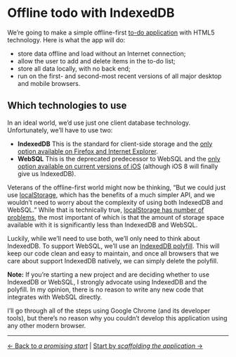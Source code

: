 # Offline todo with IndexedDB

We’re going to make a simple offline-first [to-do application](https://matthew-andrews.github.io/offline-todo/) with HTML5
technology.  Here is what the app will do:

- store data offline and load without an Internet connection;
- allow the user to add and delete items in the to-do list;
- store all data locally, with no back end;</li>
- run on the first- and second-most recent versions of all major desktop and mobile browsers.

## Which technologies to use

In an ideal world, we’d use just one client database technology. Unfortunately, we’ll have to use two:

- **IndexedDB** This is the standard for client-side storage and the [only option available on Firefox and Internet
Explorer](http://caniuse.com/indexeddb).
- **WebSQL** This is the deprecated predecessor to WebSQL and the [only option available on current versions of
iOS](http://caniuse.com/sql-storage) (although iOS 8 will finally give us IndexedDB).
</ul>

Veterans of the offline-first world might now be thinking, “But we could just use
[localStorage](http://caniuse.com/namevalue-storage), which has the benefits of a much simpler API, and we wouldn’t
need to worry about the complexity of using both IndexedDB and WebSQL.” While that is technically true,
[localStorage has number of problems](https://hacks.mozilla.org/2012/03/there-is-no-simple-solution-for-local-storage/),
the most important of which is that the amount of storage space available with it is significantly less than IndexedDB
and WebSQL.

Luckily, while we’ll need to use both, we’ll only need to think about IndexedDB. To support WebSQL, we’ll use an
[IndexedDB polyfill](https://github.com/axemclion/IndexedDBShim). This will keep our code clean and easy to maintain,
and once all browsers that we care about support IndexedDB natively, we can simply delete the polyfill.

**Note:** If you’re starting a new project and are deciding whether to use IndexedDB or WebSQL, I strongly advocate
using IndexedDB and the polyfill. In my opinion, there is no reason to write any new code that integrates with WebSQL
directly.

I’ll go through all of the steps using Google Chrome (and its developer tools), but there’s no reason why you couldn’t
develop this application using any other modern browser.

---

[← Back to *a promising start*](../02-new-apis) | [Start by *scaffolding the application* →](./01-scaffolding)
